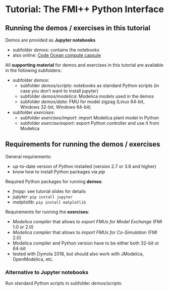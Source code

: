 # Tutorial: The FMI++ Python Interface

## Running the demos / exercises in this tutorial

Demos are provided as **Jupyter notebooks**
 * subfolder *demos*: contains the notebooks
 * also online: [Code Ocean compute capsule](https://doi.org/10.24433/CO.9880202.v2)

All **supporting material** for demos and exercises in this tutorial are available in the following subfolders:
 * subfolder *demos*:
   * subfolder *demos/scripts*: notebooks as standard Python scripts (in case you don’t want to install jupyter)
   * subfolder *demos/modelica*: Modelica models used in the demos
   * subfolder *demos/data*: FMU for model zigzag (Linux 64-bit, Windows 32-bit, Windows 64-bit)
 * subfolder *exercises*:
   * subfolder *exercises/import*: import Modelica plant model in Python
   * subfolder *exercise/export*: export Python controller and use it from Modelica


## Requirements for running the demos / exercises

General requirements:
 * up-to-date version of *Python* installed (version 2.7 or 3.6 and higher)
 * know how to install Python packages via *pip*

Required Python packages for running **demos**:
 * *fmipp*: see tutorial slides for details
 * *jupyter*: `pip install jupyter`
 * *matplotlib*: `pip install matplotlib`

Requirements for running the **exercises**:
 * *Modelica compiler* that allows to *export FMUs for Model Exchange* (FMI 1.0 or 2.0)
 * *Modelica compiler* that allows to *import FMUs for Co-Simulation* (FMI 2.0)
 * Modelica compiler and Python version have to be either both 32-bit or 64-bit
 * tested with Dymola 2018, but should also work with JModelica, OpenModelica, etc.

### Alternative to Jupyter notebooks

Run standard Python scripts in subfolder *demos/scripts*.
